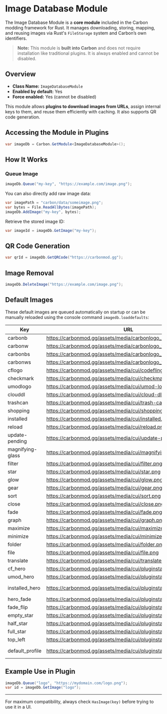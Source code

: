# Image Database Module

The Image Database Module is a **core module** included in the Carbon modding framework for Rust. It manages downloading, storing, mapping, and reusing images via Rust's `FileStorage` system and Carbon’s own identifiers.

> **Note:** This module is **built into Carbon** and does not require installation like traditional plugins. It is always enabled and cannot be disabled.


## Overview
- **Class Name:** `ImageDatabaseModule`
- **Enabled by default:** Yes
- **Force enabled:** Yes (cannot be disabled)

This module allows **plugins to download images from URLs**, assign internal keys to them, and reuse them efficiently with caching. It also supports QR code generation.

## Accessing the Module in Plugins

```csharp
var imageDb = Carbon.GetModule<ImageDatabaseModule>();
```

## How It Works

### Queue Image

```csharp
imageDb.Queue("my-key", "https://example.com/image.png");
```

You can also directly add raw image data:

```csharp
var imagePath = "carbon/data/someimage.png";
var bytes = File.ReadAllBytes(imagePath);
imageDb.AddImage("my-key", bytes);
```

Retrieve the stored image ID:

```csharp
var imageId = imageDb.GetImage("my-key");
```

## QR Code Generation

```csharp
var qrId = imageDb.GetQRCode("https://carbonmod.gg");
```

## Image Removal

```csharp
imageDb.DeleteImage("https://example.com/image.png");
```

## Default Images

These default images are queued automatically on startup or can be manually reloaded using the console command `imagedb.loaddefaults`:

| Key | URL | IMAGE |
|-----|-----|-------|
| carbonb | https://carbonmod.gg/assets/media/carbonlogo_b.png | ![carbonb](https://carbonmod.gg/assets/media/carbonlogo_b.png) |
| carbonw | https://carbonmod.gg/assets/media/carbonlogo_w.png | ![carbonw](https://carbonmod.gg/assets/media/carbonlogo_w.png) |
| carbonbs | https://carbonmod.gg/assets/media/carbonlogo_bs.png | ![carbonbs](https://carbonmod.gg/assets/media/carbonlogo_bs.png) |
| carbonws | https://carbonmod.gg/assets/media/carbonlogo_ws.png | ![carbonws](https://carbonmod.gg/assets/media/carbonlogo_ws.png) |
| cflogo | https://carbonmod.gg/assets/media/cui/codefling-logo.png | ![cflogo](https://carbonmod.gg/assets/media/cui/codefling-logo.png) |
| checkmark | https://carbonmod.gg/assets/media/cui/checkmark.png | ![checkmark](https://carbonmod.gg/assets/media/cui/checkmark.png) |
| umodlogo | https://carbonmod.gg/assets/media/cui/umod-logo.png | ![umodlogo](https://carbonmod.gg/assets/media/cui/umod-logo.png) |
| clouddl | https://carbonmod.gg/assets/media/cui/cloud-dl.png | ![clouddl](https://carbonmod.gg/assets/media/cui/cloud-dl.png) |
| trashcan | https://carbonmod.gg/assets/media/cui/trash-can.png | ![trashcan](https://carbonmod.gg/assets/media/cui/trash-can.png) |
| shopping | https://carbonmod.gg/assets/media/cui/shopping-cart.png | ![shopping](https://carbonmod.gg/assets/media/cui/shopping-cart.png) |
| installed | https://carbonmod.gg/assets/media/cui/installed.png | ![installed](https://carbonmod.gg/assets/media/cui/installed.png) |
| reload | https://carbonmod.gg/assets/media/cui/reload.png | ![reload](https://carbonmod.gg/assets/media/cui/reload.png) |
| update-pending | https://carbonmod.gg/assets/media/cui/update-pending.png | ![update-pending](https://carbonmod.gg/assets/media/cui/update-pending.png) |
| magnifying-glass | https://carbonmod.gg/assets/media/cui/magnifying-glass.png | ![magnifying-glass](https://carbonmod.gg/assets/media/cui/magnifying-glass.png) |
| filter | https://carbonmod.gg/assets/media/cui/filter.png | ![filter](https://carbonmod.gg/assets/media/cui/filter.png) |
| star | https://carbonmod.gg/assets/media/cui/star.png | ![star](https://carbonmod.gg/assets/media/cui/star.png) |
| glow | https://carbonmod.gg/assets/media/cui/glow.png | ![glow](https://carbonmod.gg/assets/media/cui/glow.png) |
| gear | https://carbonmod.gg/assets/media/cui/gear.png | ![gear](https://carbonmod.gg/assets/media/cui/gear.png) |
| sort | https://carbonmod.gg/assets/media/cui/sort.png | ![sort](https://carbonmod.gg/assets/media/cui/sort.png) |
| close | https://carbonmod.gg/assets/media/cui/close.png | ![close](https://carbonmod.gg/assets/media/cui/close.png) |
| fade | https://carbonmod.gg/assets/media/cui/fade.png | ![fade](https://carbonmod.gg/assets/media/cui/fade.png) |
| graph | https://carbonmod.gg/assets/media/cui/graph.png | ![graph](https://carbonmod.gg/assets/media/cui/graph.png) |
| maximize | https://carbonmod.gg/assets/media/cui/maximize.png | ![maximize](https://carbonmod.gg/assets/media/cui/maximize.png) |
| minimize | https://carbonmod.gg/assets/media/cui/minimize.png | ![minimize](https://carbonmod.gg/assets/media/cui/minimize.png) |
| folder | https://carbonmod.gg/assets/media/cui/folder.png | ![folder](https://carbonmod.gg/assets/media/cui/folder.png) |
| file | https://carbonmod.gg/assets/media/cui/file.png | ![file](https://carbonmod.gg/assets/media/cui/file.png) |
| translate | https://carbonmod.gg/assets/media/cui/translate.png | ![translate](https://carbonmod.gg/assets/media/cui/translate.png) |
| cf_hero | https://carbonmod.gg/assets/media/cui/pluginstab/cf_hero.png | ![cf_hero](https://carbonmod.gg/assets/media/cui/pluginstab/cf_hero.png) |
| umod_hero | https://carbonmod.gg/assets/media/cui/pluginstab/umod_hero.png | ![umod_hero](https://carbonmod.gg/assets/media/cui/pluginstab/umod_hero.png) |
| installed_hero | https://carbonmod.gg/assets/media/cui/pluginstab/installed_hero.png | ![installed_hero](https://carbonmod.gg/assets/media/cui/pluginstab/installed_hero.png) |
| hero_fade | https://carbonmod.gg/assets/media/cui/pluginstab/hero_fade.png | ![hero_fade](https://carbonmod.gg/assets/media/cui/pluginstab/hero_fade.png) |
| fade_flip | https://carbonmod.gg/assets/media/cui/pluginstab/fade_flip.png | ![fade_flip](https://carbonmod.gg/assets/media/cui/pluginstab/fade_flip.png) |
| empty_star | https://carbonmod.gg/assets/media/cui/pluginstab/empty_star.png | ![empty_star](https://carbonmod.gg/assets/media/cui/pluginstab/empty_star.png) |
| half_star | https://carbonmod.gg/assets/media/cui/pluginstab/half_star.png | ![half_star](https://carbonmod.gg/assets/media/cui/pluginstab/half_star.png) |
| full_star | https://carbonmod.gg/assets/media/cui/pluginstab/full_star.png | ![full_star](https://carbonmod.gg/assets/media/cui/pluginstab/full_star.png) |
| top_left | https://carbonmod.gg/assets/media/cui/pluginstab/top_left.png | ![top_left](https://carbonmod.gg/assets/media/cui/pluginstab/top_left.png) |
| default_profile | https://carbonmod.gg/assets/media/cui/pluginstab/default_profile.jpg | ![default_profile](https://carbonmod.gg/assets/media/cui/pluginstab/default_profile.jpg) |

## Example Use in Plugin

```csharp
imageDb.Queue("logo", "https://mydomain.com/logo.png");
var id = imageDb.GetImage("logo");
```

---

For maximum compatibility, always check `HasImage(key)` before trying to use it in a UI.